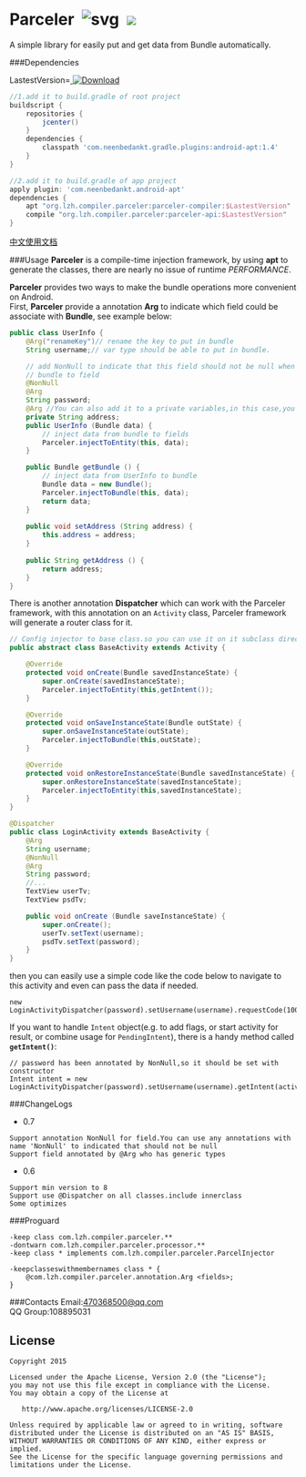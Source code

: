 # Parceler  ![svg](https://travis-ci.org/yjfnypeu/Parceler.svg?branch=master)  <a href="http://www.methodscount.com/?lib=org.lzh.compiler.parceler%3Aparceler-api%3A0.6"><img src="https://img.shields.io/badge/Methods count-core: 44 | deps: 1-e91e63.svg"/></a>


A simple library for easily put and get data from Bundle automatically.

###Dependencies

LastestVersion=[ ![Download](https://api.bintray.com/packages/yjfnypeu/maven/Parceler/images/download.svg) ](https://bintray.com/yjfnypeu/maven/Parceler/_latestVersion)

```Groovy
//1.add it to build.gradle of root project
buildscript {
    repositories {
        jcenter()
    }
    dependencies {
        classpath 'com.neenbedankt.gradle.plugins:android-apt:1.4'
    }
}

//2.add it to build.gradle of app project
apply plugin: 'com.neenbedankt.android-apt'
dependencies {
    apt "org.lzh.compiler.parceler:parceler-compiler:$LastestVersion"
    compile "org.lzh.compiler.parceler:parceler-api:$LastestVersion"
}
```

[中文使用文档](./USAGE-CH.md)

###Usage
**Parceler** is a compile-time injection framework, by using **apt** to generate the classes,
there are nearly no issue of runtime <i>PERFORMANCE</i>.

**Parceler** provides two ways to make the bundle operations more convenient on Android.<br>
First, <b>Parceler</b> provide a annotation <b>Arg</b> to indicate which field could be associate with <b>Bundle</b>, see example below:

```Java
public class UserInfo {
    @Arg("renameKey")// rename the key to put in bundle
    String username;// var type should be able to put in bundle.

    // add NonNull to indicate that this field should not be null when you injects from
    // bundle to field
    @NonNull
    @Arg
    String password;
    @Arg //You can also add it to a private variables,in this case,you must provide a pair of get/set methods instead
    private String address;
    public UserInfo (Bundle data) {
        // inject data from bundle to fields
        Parceler.injectToEntity(this, data);
    }

    public Bundle getBundle () {
        // inject data from UserInfo to bundle
        Bundle data = new Bundle();
        Parceler.injectToBundle(this, data);
        return data;
    }
    
    public void setAddress (String address) {
        this.address = address;
    }
    
    public String getAddress () {
        return address;
    }
}
```

There is another annotation **Dispatcher** which can work with the Parceler framework, with this
annotation on an `Activity` class, Parceler framework will generate a router class for it.
```Java
// Config injector to base class.so you can use it on it subclass directly
public abstract class BaseActivity extends Activity {

    @Override
    protected void onCreate(Bundle savedInstanceState) {
        super.onCreate(savedInstanceState);
        Parceler.injectToEntity(this,getIntent());
    }

    @Override
    protected void onSaveInstanceState(Bundle outState) {
        super.onSaveInstanceState(outState);
        Parceler.injectToBundle(this,outState);
    }

    @Override
    protected void onRestoreInstanceState(Bundle savedInstanceState) {
        super.onRestoreInstanceState(savedInstanceState);
        Parceler.injectToEntity(this,savedInstanceState);
    }
}
```
```Java
@Dispatcher
public class LoginActivity extends BaseActivity {
    @Arg
    String username;
    @NonNull
    @Arg
    String password;
    //...
    TextView userTv;
    TextView psdTv;

    public void onCreate (Bundle saveInstanceState) {
        super.onCreate();
        userTv.setText(username);
        psdTv.setText(password);
    }
}
```
then you can easily use a simple code like the code below to navigate to this activity and even can pass the data if needed.

```
new LoginActivityDispatcher(password).setUsername(username).requestCode(100).start(activity);
```

If you want to handle `Intent` object(e.g. to add flags, or start activity for result, or combine
 usage for `PendingIntent`), there is a handy method called **`getIntent()`**:
```
// password has been annotated by NonNull,so it should be set with constructor
Intent intent = new LoginActivityDispatcher(password).setUsername(username).getIntent(activity);
```

###ChangeLogs

 - 0.7
 ```
 Support annotation NonNull for field.You can use any annotations with name 'NonNull' to indicated that should not be null
 Support field annotated by @Arg who has generic types
 ```

 - 0.6

 ```
 Support min version to 8
 Support use @Dispatcher on all classes.include innerclass
 Some optimizes
 ```

###Proguard
```Proguard
-keep class com.lzh.compiler.parceler.**
-dontwarn com.lzh.compiler.parceler.processor.**
-keep class * implements com.lzh.compiler.parceler.ParcelInjector

-keepclasseswithmembernames class * {
    @com.lzh.compiler.parceler.annotation.Arg <fields>;
}
```

###Contacts
Email:470368500@qq.com<br>
QQ Group:108895031


## License
```
Copyright 2015 

Licensed under the Apache License, Version 2.0 (the "License");
you may not use this file except in compliance with the License.
You may obtain a copy of the License at

   http://www.apache.org/licenses/LICENSE-2.0

Unless required by applicable law or agreed to in writing, software
distributed under the License is distributed on an "AS IS" BASIS,
WITHOUT WARRANTIES OR CONDITIONS OF ANY KIND, either express or implied.
See the License for the specific language governing permissions and
limitations under the License.
```



